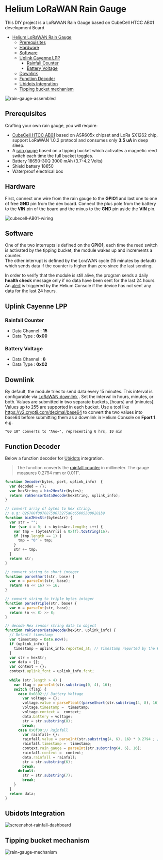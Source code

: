 
# Helium LoRaWAN Rain Gauge

This DIY project is a LoRaWAN Rain Gauge based on CubeCell HTCC AB01 development Board.

- [Helium LoRaWAN Rain Gauge](#helium-lorawan-rain-gauge)
  - [Prerequisites](#prerequisites)
  - [Hardware](#hardware)
  - [Software](#software)
  - [Uplink Cayenne LPP](#uplink-cayenne-lpp)
    - [Rainfall Counter](#rainfall-counter)
    - [Battery Voltage](#battery-voltage)
  - [Downlink](#downlink)
  - [Function Decoder](#function-decoder)
  - [Ubidots Integration](#ubidots-integration)
  - [Tipping bucket mechanism](#tipping-bucket-mechanism)

![rain-gauge-assembled](./img/rain-gauge-assembled.jpg)

## Prerequisites

Crafting your own rain gauge, you will require: 
- [CubeCell HTCC AB01](https://heltec.org/project/htcc-ab01/) based on ASR605x chipset and LoRa SX1262 chip, support LoRaWAN 1.0.2 protocol and consumes only **3.5 uA** in deep sleep.
- A [rain gauge](https://www.aliexpress.com/item/2026877912.html) based on a tipping bucket which activates a magnetic reed switch each time the full bucket toggles.    
- Battery 18650-30Q 3000 mAh (3.7-4.2 Volts)
- Shield battery 18650
- Waterproof electrical box

## Hardware

First, connect one wire from the rain gauge to the **GPIO1** and last one to one of free **GND** pin from the dev board.
Connect the plus pole from the battery to the **VIN** pin of the board and the minus to the **GND** pin aside the **VIN** pin.

![cubecell-AB01-wiring](./img/cubecell-AB01-wiring.jpg)

## Software

One of the two interrupts is defined on the **GPIO1**, each time the reed switch is activated by the tipping bucket, the module wakes up and increments a counter.   
The other interrupt is defined by the LoraWAN cycle (15 minutes by default) which sends data if the counter is higher than zero since the last sending.

In order to verify that the module is still alive, the program sends a daily **health check** message only if no data have been sent for the last 24 hours.  
An [alert](https://docs.helium.com/use-the-network/console/alerts/) is triggered by the Helium Console if the device has not sent any data for the last 24 hours.

## Uplink Cayenne LPP

###  <a name='RainfallCounter'></a>Rainfall Counter

- Data Channel : **15**
- Data Type : **0x00**

###  <a name='BatteryVoltage'></a>Battery Voltage

- Data Channel : **8**
- Data Type : **0x02**

## Downlink

By default, the module tries to send data every 15 minutes. This interval is configurable via [LoRaWAN downlink](https://docs.helium.com/use-the-network/console/integrations/http) .
Set the interval in hours, minutes, or both. Values are submitted in two separate buckets, [hours] and [minutes].
Values up to 255 are supported in each bucket. Use a tool like https://v2.cryptii.com/decimal/base64 to convert the two values into base64 before submitting them as a downlink in Helium Console on **Fport 1**. e.g.
```
"00 10" converts to "AAo=", representing 0 hrs, 10 min
```

## Function Decoder

Below a function decoder for [Ubidots](https://stem.ubidots.com) integration.

> The function converts the [rainfall counter](#rainfall-counter) in millimeter. The gauge measures 0.2794 mm or 0.011".  


``` javascript
function Decoder(bytes, port, uplink_info)  {
  var decoded = {};
  var hexString = bin2HexStr(bytes);
  return rakSensorDataDecode(hexString, uplink_info);
}

// convert array of bytes to hex string.
// e.g: 026700f00768750673275a0c650053080201b9
function bin2HexStr(bytesArr) {
  var str = "";
  for (var i = 0; i < bytesArr.length; i++) {
    var tmp = (bytesArr[i] & 0xff).toString(16);
    if (tmp.length == 1) {
      tmp = "0" + tmp;
    }
    str += tmp;
  }
  return str;
}

// convert string to short integer
function parseShort(str, base) {
  var n = parseInt(str, base);
  return (n << 16) >> 16;
}

// convert string to triple bytes integer
function parseTriple(str, base) {
  var n = parseInt(str, base);
  return (n << 8) >> 8;
}

// decode Hex sensor string data to object
function rakSensorDataDecode(hexStr, uplink_info) {
  // Default timestamp
  var timestamp = Date.now();
  if (uplink_info) {
    timestamp = uplink_info.reported_at; // Timestamp reported by the Helium router
  }
  var str = hexStr;
  var data = {};
  var context = {};
  context.uplink_fcnt = uplink_info.fcnt;
  
  while (str.length > 4) {
    var flag = parseInt(str.substring(0, 4), 16);
    switch (flag) {
      case 0x0802:// Battery Voltage
        var voltage = {};
        voltage.value = parseFloat((parseShort(str.substring(4, 8), 16) * 0.01).toFixed(2)); // Unit: Volts
        voltage.timestamp =  timestamp;
        voltage.context =  context;           
        data.battery = voltage;
        str = str.substring(8);
        break;
      case 0x0f00:// Rainfall
        var rainfall= {};
        rainfall.value = parseInt(str.substring(4, 6), 16) * 0.2794 ; // Unit: mm
        rainfall.timestamp =  timestamp;
        context.rain_gauge = parseInt(str.substring(4, 6), 16);
        rainfall.context =  context;           
        data.rainfall = rainfall;
        str = str.substring(6);
        break;          
      default:
        str = str.substring(7);
        break;
    }
  }
  return data;
}
```
## Ubidots Integration

![screenshot-rainfall-dashboard](./img/screenshot-rainfall-dashboard.png)
  
## Tipping bucket mechanism

![rain-gauge-mechanism](./img/rain-gauge-mechanism.jpg)